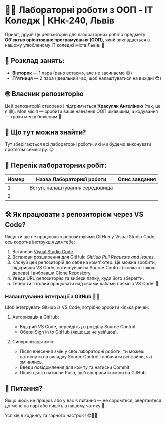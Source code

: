 # 👨‍💻 Лабораторні роботи з ООП - IT Коледж | КНк-240, Львів

Привіт, друзі! Це репозиторій для лабораторних робіт з предмету **Об'єктно орієнтоване програмування (ООП)**, який викладається в нашому улюбленому IT коледжі міста Львів. 🏫

## 📅 Розклад занять:
- **Вівторок** — 1 пара (рано встаємо, але не засинаємо 😄)
- **П'ятниця** — 2 пара (ідеальний час, щоб налаштуватися на вихідні 😎)

## 🤓 Власник репозиторію
Цей репозиторій створено і підтримується **Красуляк Ангеліною** (так, це я 😁). Моя місія — зробити ваше навчання ООП цікавішим, а кодування — трохи менш болісним 🫠.

## 🧐 Що тут можна знайти?
Тут зберігаються всі лабораторні роботи, які ми будемо виконувати протягом семестру. 😉

## 📜 Перелік лабораторних робіт:
| Номер | Назва Лабораторної роботи       | Опис завдання |
|-------|---------------------------------|---------------|
| 1     | [Вступ, налаштування середовища](./1_lab/README.md)|
| 2     |  |

## 🛠 Як працювати з репозиторієм через VS Code? 

Якщо ти ще не працював з репозиторіями GitHub у Visual Studio Code, ось коротка інструкція для тебе:

1. Встанови [Visual Studio Code](https://code.visualstudio.com/).
2. Встанови розширення для GitHub: _GitHub Pull Requests and Issues_.
3. Клонуй цей репозиторій до себе на комп'ютер. Це можна зробити, відкривши VS Code, натиснувши на Source Control (іконка з гілкою дерева) і вибравши Clone Repository.
4. Уведи URL репозиторію та вибери папку, куди його зберегти.
5. Тепер ти готовий працювати над своїми лабами прямо з VS Code! 🎉

### Налаштування інтеграції з GitHub 👨‍💻

Щоб інтегрувати GitHub із VS Code, потрібно зробити кілька речей:

1. Авторизація в GitHub:
    - Відкрий VS Code, перейдіть до розділу Source Control.
    - Обери Sign in to GitHub (якщо ще не увійшов).

2. Синхронізація змін:
    - Після внесення змін у свої лабораторні роботи, ти можеш натиснути на вкладку Source Control і побачити всі файли, які змінились.
    - Введи повідомлення для коміту та натисни Commit.
    - Після цього натисни Push, щоб відправити зміни на GitHub.



## 🤔 Питання?
Якщо щось не працює або у вас є питання — не соромтеся, звертайтеся до мене на парі або пишіть в нашому чатику 💬.

Успіхів в кодингу та гарного настрою! 😎👨‍💻
